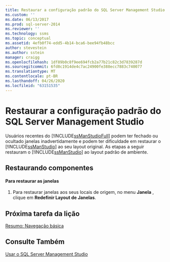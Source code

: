 ```yaml
---
title: Restaurar a configuração padrão do SQL Server Management Studio | Microsoft Docs
ms.custom: ''
ms.date: 06/13/2017
ms.prod: sql-server-2014
ms.reviewer: ''
ms.technology: ssms
ms.topic: conceptual
ms.assetid: 4efb0f74-edd5-4b14-bca6-bee94fb48bcc
author: stevestein
ms.author: sstein
manager: craigg
ms.openlocfilehash: 1df89b0c8f9ee694fcb2a77b21c82c3d7839287d
ms.sourcegitcommit: 6fd8c1914de4c7ac24900fe388ecc7883c740077
ms.translationtype: MT
ms.contentlocale: pt-BR
ms.lasthandoff: 04/26/2020
ms.locfileid: "63151535"
---
```

# <a name="restore-the-default-sql-server-management-studio-configuration"></a>Restaurar a configuração padrão do SQL Server Management Studio
  Usuários recentes do [!INCLUDE[ssManStudioFull](../../includes/ssmanstudiofull-md.md)] podem ter fechado ou ocultado janelas inadvertidamente e podem ter dificuldade em restaurar o [!INCLUDE[ssManStudio](../../includes/ssmanstudio-md.md)] ao seu layout original. As etapas a seguir restauram o [!INCLUDE[ssManStudio](../../includes/ssmanstudio-md.md)] ao layout padrão de ambiente.  
  
## <a name="restoring-components"></a>Restaurando componentes  
  
#### <a name="to-restore-the-windows"></a>Para restaurar as janelas  
  
1.  Para restaurar janelas aos seus locais de origem, no menu **Janela** , clique em **Redefinir Layout de Janelas**.  
  
## <a name="next-task-in-lesson"></a>Próxima tarefa da lição  
 [Resumo: Navegação básica](lesson-1-9-summary-basic-navigation.md)  
  
## <a name="see-also"></a>Consulte Também  
 [Usar o SQL Server Management Studio](../sql-server-management-studio-ssms.md)  
  
  
